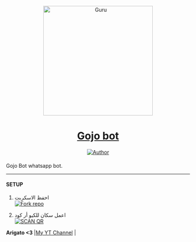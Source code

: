 
<p align="center">  
  <a href="https://youtu.be/WcA7GZuaN0A">
    <img alt="Guru" height="300" src="https://telegra.ph/file/c15fce842890d1eb01a37.jpg">
    <h1 align="center">Gojo bot </h1>
  </a>
</p>
<p align="center">
<a href="https://wa.me/+201206178781"><img title="Author" src="https://img.shields.io/badge/gojo bot-blue?style=for-the-badge&logo=whatsapp"></a>
<p/>

####  
Gojo Bot whatsapp bot.

***

#### SETUP

1. احفظ الاسكربت
    <br>
<a href='https://github.com/Hashira0h/otherthing/fork' target="_blank"><img alt='Fork repo' src='https://img.shields.io/badge/Fork Repo-100000?style=for-the-badge&logo=scan&logoColor=white&labelColor=black&color=brown'/></a>

2. اعمل سكان للكيو أر كود
    <br>
<a href='https://replit.com/@Kazatora/GOJO?v=1' target="_blank"><img alt='SCAN QR' src='https://img.shields.io/badge/Scan_qr-100000?style=for-the-badge&logo=scan&logoColor=white&labelColor=black&color=brown'/></a>

 **Arigato <3** |[My YT Channel](https://www.youtube.com/channel/UCATmEiG0bFIo4cP-ZihoPAQ#thanks-to) | 



